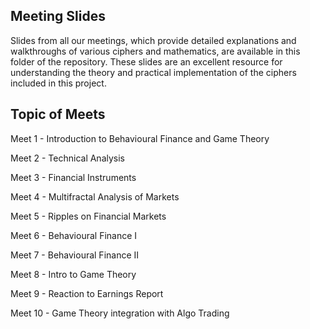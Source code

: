 ## Meeting Slides

Slides from all our meetings, which provide detailed explanations and walkthroughs of various ciphers and mathematics, are available in this folder of the repository. These slides are an excellent resource for understanding the theory and practical implementation of the ciphers included in this project.

## Topic of Meets
Meet 1 - Introduction to Behavioural Finance and Game Theory

Meet 2 - Technical Analysis

Meet 3 - Financial Instruments

Meet 4 - Multifractal Analysis of Markets

Meet 5 - Ripples on Financial Markets

Meet 6 - Behavioural Finance I

Meet 7 - Behavioural Finance II

Meet 8 - Intro to Game Theory

Meet 9 - Reaction to Earnings Report

Meet 10 - Game Theory integration with Algo Trading
